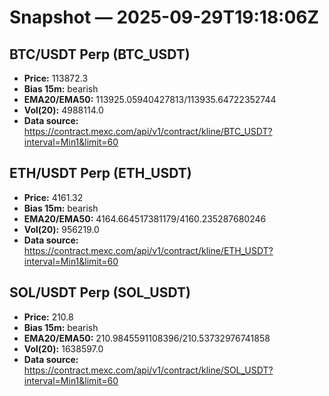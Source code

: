 # Snapshot — 2025-09-29T19:18:06Z

## BTC/USDT Perp (BTC_USDT)
- **Price:** 113872.3
- **Bias 15m:** bearish
- **EMA20/EMA50:** 113925.05940427813/113935.64722352744
- **Vol(20):** 4988114.0
- **Data source:** https://contract.mexc.com/api/v1/contract/kline/BTC_USDT?interval=Min1&limit=60

## ETH/USDT Perp (ETH_USDT)
- **Price:** 4161.32
- **Bias 15m:** bearish
- **EMA20/EMA50:** 4164.664517381179/4160.235287680246
- **Vol(20):** 956219.0
- **Data source:** https://contract.mexc.com/api/v1/contract/kline/ETH_USDT?interval=Min1&limit=60

## SOL/USDT Perp (SOL_USDT)
- **Price:** 210.8
- **Bias 15m:** bearish
- **EMA20/EMA50:** 210.9845591108396/210.53732976741858
- **Vol(20):** 1638597.0
- **Data source:** https://contract.mexc.com/api/v1/contract/kline/SOL_USDT?interval=Min1&limit=60
